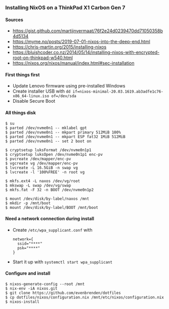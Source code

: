### Installing NixOS on a ThinkPad X1 Carbon Gen 7

#### Sources
- https://gist.github.com/martijnvermaat/76f2e24d0239470dd71050358b4d5134
- https://myme.no/posts/2019-07-01-nixos-into-the-deep-end.html
- https://chris-martin.org/2015/installing-nixos
- https://bluishcoder.co.nz/2014/05/14/installing-nixos-with-encrypted-root-on-thinkpad-w540.html
- https://nixos.org/nixos/manual/index.html#sec-installation

#### First things first
- Update Lenovo firmware using pre-installed Windows
- Create installer USB with `dd if=nixos-minimal-20.03.1619.ab3adfe1c76-x86_64-linux.iso of=/dev/sda`
- Disable Secure Boot

#### All things disk
    $ su
    $ parted /dev/nvme0n1 -- mklabel gpt
    $ parted /dev/nvme0n1 -- mkpart primary 512MiB 100%
    $ parted /dev/nvme0n1 -- mkpart ESP fat32 1MiB 512MiB
    $ parted /dev/nvme0n1 -- set 2 boot on

    $ cryptsetup luksFormat /dev/nvme0n1p1
    $ cryptsetup luksOpen /dev/nvme0n1p1 enc-pv
    $ pvcreate /dev/mapper/enc-pv
    $ vgcreate vg /dev/mapper/enc-pv
    $ lvcreate -L 16.5GiB -n swap vg
    $ lvcreate -l '100%FREE' -n root vg

    $ mkfs.ext4 -L naxos /dev/vg/root
    $ mkswap -L swap /dev/vg/swap
    $ mkfs.fat -F 32 -n BOOT /dev/nvme0n1p2

    $ mount /dev/disk/by-label/naxos /mnt
    $ mkdir -p /mnt/boot
    $ mount /dev/disk/by-label/BOOT /mnt/boot

#### Need a network connection during install
- Create `/etc/wpa_supplicant.conf` with
  ```
  network={
    ssid="****"
    psk="****"
  }
  ```
- Start it up with `systemctl start wpa_supplicant`

#### Configure and install
    $ nixos-generate-config --root /mnt
    $ nix-env -iA nixos.git
    $ git clone https://github.com/evenbrenden/dotfiles
    $ cp dotfiles/nixos/configuration.nix /mnt/etc/nixos/configuration.nix
    $ nixos-install
